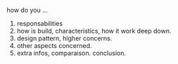 how do you ...





1. responsabilities
2. how is build, characteristics, how it work deep down.
3. design pattern, higher concerns.
3. other aspects concerned. 
4. extra infos, comparaison. conclusion.

